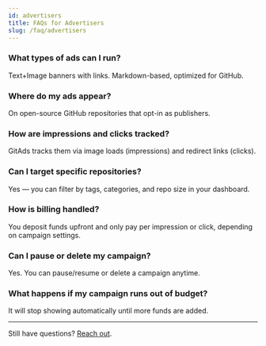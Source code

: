 ```yaml
---
id: advertisers
title: FAQs for Advertisers
slug: /faq/advertisers
---
```


### What types of ads can I run?
Text+Image banners with links. Markdown-based, optimized for GitHub.

### Where do my ads appear?
On open-source GitHub repositories that opt-in as publishers.

### How are impressions and clicks tracked?
GitAds tracks them via image loads (impressions) and redirect links (clicks).

### Can I target specific repositories?
Yes — you can filter by tags, categories, and repo size in your dashboard.

### How is billing handled?
You deposit funds upfront and only pay per impression or click, depending on campaign settings.

### Can I pause or delete my campaign?
Yes. You can pause/resume or delete a campaign anytime.

### What happens if my campaign runs out of budget?
It will stop showing automatically until more funds are added.

---
Still have questions? [Reach out](https://gitads.dev/help).
